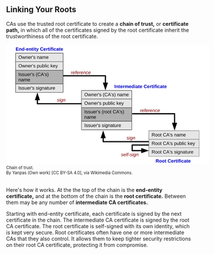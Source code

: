## Linking Your Roots 

CAs use the trusted root certificate to create a **chain of trust,** or **certificate path,** in which all of the certificates signed by the root certificate inherit the trustworthiness of the root certificate.  

  <figure class="snippetimg" style="margin: 0 auto;width:110%">
  <img src=".guides/img/Chainoftrust.svg" alt="https://commons.wikimedia.org/wiki/File:Chain_of_trust.svg">
  <figcaption style="font-size: 0.8em; text-align: left;">  Chain of trust. <br>
By Yanpas (Own work) [CC BY-SA 4.0], via Wikimedia Commons.
</figcaption>
</figure>
<br>

Here's how it works. At the the top of the chain is the **end-entity certificate,** and at the bottom of the chain is the **root certificate.** Between them may be any number of **intermediate CA certificates.**

Starting with end-entity certificate, each certificate is signed by the next certificate in the chain. The intermediate CA certificate is signed by the root CA certificate. The root certificate is self-signed with its own identity, which is kept very secure.   Root certificates often have one or more intermediate CAs that they also control. It allows them to keep tighter security restrictions on their root CA certificate, protecting it from compromise.


